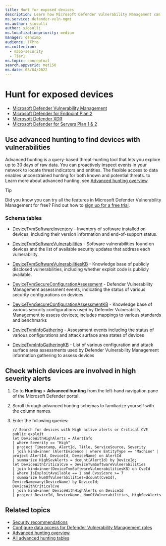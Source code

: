```yaml
---
title: Hunt for exposed devices
description: Learn how Microsoft Defender Vulnerability Management can be used to help security admins, IT admins, and SecOps collaborate.
ms.service: defender-vuln-mgmt
ms.author: siosulli
author: siosulli
ms.localizationpriority: medium
manager: dansimp
audience: ITPro
ms.collection: 
  - m365-security
  - Tier1
ms.topic: conceptual
search.appverid: met150
ms.date: 03/04/2022
---
```


# Hunt for exposed devices

- [Microsoft Defender Vulnerability Management](https://go.microsoft.com/fwlink/?linkid=2229011)
- [Microsoft Defender for Endpoint Plan 2](https://go.microsoft.com/fwlink/?linkid=2154037)
- [Microsoft Defender XDR](https://go.microsoft.com/fwlink/?linkid=2118804)
- [Microsoft Defender for Servers Plan 1 & 2](/azure/defender-for-cloud/plan-defender-for-servers-select-plan) 

## Use advanced hunting to find devices with vulnerabilities

Advanced hunting is a query-based threat-hunting tool that lets you explore up to 30 days of raw data. You can proactively inspect events in your network to locate threat indicators and entities. The flexible access to data enables unconstrained hunting for both known and potential threats. to Learn more about advanced hunting, see [Advanced hunting overview](/defender-endpoint/advanced-hunting-overview).

> [!TIP]
> Did you know you can try all the features in Microsoft Defender Vulnerability Management for free? Find out how to [sign up for a free trial](/defender-vulnerability-management/defender-vulnerability-management-trial).

### Schema tables

- [DeviceTvmSoftwareInventory](/defender/advanced-hunting-devicetvmsoftwareinventory-table) - Inventory of software installed on devices, including their version information and end-of-support status.

- [DeviceTvmSoftwareVulnerabilities](/defender/advanced-hunting-devicetvmsoftwarevulnerabilities-table) - Software vulnerabilities found on devices and the list of available security updates that address each vulnerability.
- [DeviceTvmSoftwareVulnerabilitiesKB](/defender/advanced-hunting-devicetvmsoftwarevulnerabilitieskb-table) - Knowledge base of publicly disclosed vulnerabilities, including whether exploit code is publicly available.

- [DeviceTvmSecureConfigurationAssessment](/defender/advanced-hunting-devicetvmsecureconfigurationassessment-table) - Defender Vulnerability Management assessment events, indicating the status of various security configurations on devices.

- [DeviceTvmSecureConfigurationAssessmentKB](/defender/advanced-hunting-devicetvmsecureconfigurationassessmentkb-table) - Knowledge base of various security configurations used by Defender Vulnerability Management to assess devices; includes mappings to various standards and benchmarks
- [DeviceTvmInfoGathering](/defender/advanced-hunting-devicetvminfogathering-table) - Assessment events including the status of various configurations and attack surface area states of devices
- [DeviceTvmInfoGatheringKB](/defender/advanced-hunting-devicetvminfogatheringkb-table) - List of various configuration and attack surface area assessments used by Defender Vulnerability Management information gathering to assess devices

## Check which devices are involved in high severity alerts

1. Go to **Hunting** \> **Advanced hunting** from the left-hand navigation pane of the Microsoft Defender portal.

2. Scroll through advanced hunting schemas to familiarize yourself with the column names.

3. Enter the following queries:

    ```kusto
    // Search for devices with High active alerts or Critical CVE public exploit
    let DeviceWithHighAlerts = AlertInfo
    | where Severity == "High"
    | project Timestamp, AlertId, Title, ServiceSource, Severity
    | join kind=inner (AlertEvidence | where EntityType == "Machine" | project AlertId, DeviceId, DeviceName) on AlertId
    | summarize HighSevAlerts = dcount(AlertId) by DeviceId;
    let DeviceWithCriticalCve = DeviceTvmSoftwareVulnerabilities
    | join kind=inner(DeviceTvmSoftwareVulnerabilitiesKB) on CveId
    | where IsExploitAvailable == 1 and CvssScore >= 7
    | summarize NumOfVulnerabilities=dcount(CveId),
    DeviceName=any(DeviceName) by DeviceId;
    DeviceWithCriticalCve
    | join kind=inner DeviceWithHighAlerts on DeviceId
    | project DeviceId, DeviceName, NumOfVulnerabilities, HighSevAlerts
    ```

## Related topics

- [Security recommendations](tvm-security-recommendation.md)
- [Configure data access for Defender Vulnerability Management roles](/defender-endpoint/user-roles#create-roles-and-assign-the-role-to-an-azure-active-directory-group)
- [Advanced hunting overview](/windows/security/threat-protection/microsoft-defender-atp/advanced-hunting-overview)
- [All advanced hunting tables](/microsoft-365/security/defender-endpoint/advanced-hunting-schema-reference)
